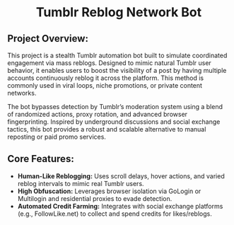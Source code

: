 <h1 align="center">Tumblr Reblog Network Bot</h1>

## Project Overview:
This project is a stealth Tumblr automation bot built to simulate coordinated engagement via mass reblogs. Designed to mimic natural Tumblr user behavior, it enables users to boost the visibility of a post by having multiple accounts continuously reblog it across the platform. This method is commonly used in viral loops, niche promotions, or private content networks.

The bot bypasses detection by Tumblr’s moderation system using a blend of randomized actions, proxy rotation, and advanced browser fingerprinting. Inspired by underground discussions and social exchange tactics, this bot provides a robust and scalable alternative to manual reposting or paid promo services.

## Core Features:
- **Human-Like Reblogging:** Uses scroll delays, hover actions, and varied reblog intervals to mimic real Tumblr users.
- **High Obfuscation:** Leverages browser isolation via GoLogin or Multilogin and residential proxies to evade detection.
- **Automated Credit Farming:** Integrates with social exchange platforms (e.g., FollowLike.net) to collect and spend credits for likes/reblogs.

